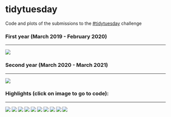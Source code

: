 # tidytuesday

Code and plots of the submissions to the [#tidytuesday](https://github.com/rfordatascience/tidytuesday) challenge  

### First year (March 2019 - February 2020)
---
![](yearly-roundup/52-weeks/52.png)  

### Second year (March 2020 - March 2021)
---
![](yearly-roundup/second-year/secondyear.png)  

### Highlights (click on image to go to code): <br>
---
<div class="row"> 
  <div class="column">
	<a href="2021/2021-week8"><img src="2021/2021-week8/plots/employed.png"></a>
  	<a href="2020/2020-week31"><img src="2020-week31/plots/penguins.png"></a>
	<a href="2020/2020-week15"><img src="2020-week15/plots/tour-de-france.png"></a>
	<a href="2021/2021-week1"><img src="2021/2021-week1/plots/transit-cost.png"></a>
  	<a href="2020/2020-week08"><img src="2020-week08/plots/food-consumption.png"></a>
	<a href="2019/2019-week-51"><img src="week-51/plots/dog-friendliness.png"></a>
	<a href="2019/2019-week-40"><img src="week-40/figures/pizza-likert.png"></a>
	<a href="2019/2019-week-33"><img src="week-33/emperors_table.png"></a>
	<a href="2019/2019-week-32"><img src="week-32/bob_ross.png"></a>
	<a href="2019/2019-week-23"><img src="week-23/ramen.png"></a>
  </div>
</div>
